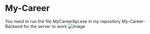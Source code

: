 # My-Career
You need to run the file MyCareerApi.exe in my repository My-Career-Backend for the server to work
![image](https://user-images.githubusercontent.com/100025838/230581574-5ebfca08-3c94-447a-844f-5e9d3fcb7fa1.png)
